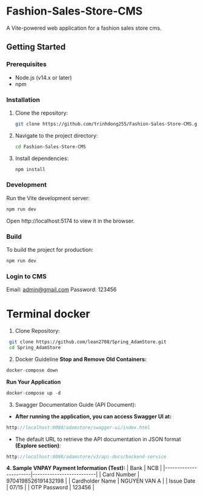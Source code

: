 # Fashion-Sales-Store-CMS

A Vite-powered web application for a fashion sales store cms.

## Getting Started

### Prerequisites

- Node.js (v14.x or later)
- npm

### Installation

1. Clone the repository:

   ```bash
   git clone https://github.com/trinhdong255/Fashion-Sales-Store-CMS.git
   ```

2. Navigate to the project directory:

   ```bash
   cd Fashion-Sales-Store-CMS
   ```

3. Install dependencies:

   ```bash
   npm install
   ```

### Development

Run the Vite development server:

```bash
npm run dev
```

Open http://localhost:5174 to view it in the browser.

### Build

To build the project for production:

```bash
npm run dev
```

### Login to CMS

Email: admin@gmail.com
Password: 123456


# Terminal docker

1. Clone Repository:
  ```bash
   git clone https://github.com/lean2708/Spring_AdamStore.git
   cd Spring_AdamStore
   ```

2. Docker Guideline
**Stop and Remove Old Containers:**
```java
docker-compose down
```
**Run Your Application**
```java
docker-compose up -d
```

3. Swagger Documentation Guide (API Document):
- **After running the application, you can access Swagger UI at:**
```java
http://localhost:8080/adamstore/swagger-ui/index.html
```
- The default URL to retrieve the API documentation in JSON format **(Explore section)**:
```java
http://localhost:8080/adamstore/v3/api-docs/backend-service
```

**4. Sample VNPAY Payment Information (Test):**
| Bank                  | NCB                      |
|-----------------------|--------------------------|
| Card Number           | 9704198526191432198      |
| Cardholder Name       | NGUYEN VAN A             |
| Issue Date            | 07/15                    |
| OTP Password          | 123456                   |
